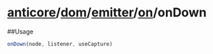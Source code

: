 # [anticore](../../../../../../#reference)/[dom](../../../#reference)/[emitter](../../#reference)/[on](../#reference)/<a name="reference">onDown</a>

##Usage

```js
onDown(node, listener, useCapture)
```